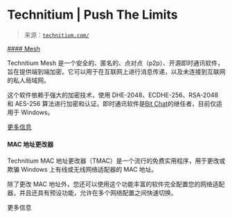 <!--yml

分类：未分类

日期：2024-05-27 14:52:21

-->

# Technitium | Push The Limits

> 来源：[`technitium.com/`](https://technitium.com/)

[#### Mesh](https://mesh.im/)

Technitium Mesh 是一个安全的、匿名的、点对点（p2p）、开源即时通讯软件，旨在提供端到端加密。它可以用于在互联网上进行消息传递，以及未连接到互联网的私人局域网。

这个软件依赖于强大的加密技术，使用 DHE-2048、ECDHE-256、RSA-2048 和 AES-256 算法进行加密和认证。即时通讯软件是[Bit Chat](https://github.com/TechnitiumSoftware/BitChatClient)的继任者，目前仅适用于 Windows。

[更多信息](https://mesh.im/)

#### MAC 地址更改器

Technitium MAC 地址更改器（TMAC）是一个流行的免费实用程序，用于更改或欺骗 Windows 上有线或无线网络适配器的 MAC 地址。

除了更改 MAC 地址外，您还可以使用这个功能丰富的软件完全配置您的网络适配器，并且还具有预设功能，允许在多个网络配置之间快速切换。

更多信息
